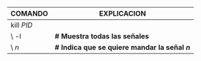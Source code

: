 | COMANDO  | EXPLICACION  |
|----------|--------------|
|kill *PID* |  |
|  \\  -l | **# Muestra todas las señales** |
|  \\  *n* | **# Indica que se quiere mandar la señal *n*** |
